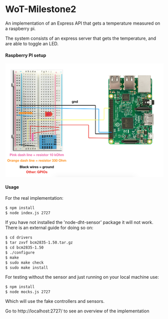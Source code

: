 # WoT-Milestone2
An implementation of an Express API that gets a temperature measured on a raspberry pi.

The system consists of an express server that gets the temperature, and are able to toggle an LED.

#### Raspberry PI setup

![Setup](https://github.com/mkapiczy/WoT-Milestone2/blob/master/img/setup.png)

#### Usage

For the real implementation:
```
$ npm install
$ node index.js 2727
```
If you have not installed the 'node-dht-sensor' package it will not work. There is an external guide for doing so on:
```
$ cd drivers
$ tar zxvf bcm2835-1.50.tar.gz
$ cd bcm2835-1.50
$ ./configure
$ make
$ sudo make check
$ sudo make install
```

For testing without the sensor and just running on your local machine use:
```
$ npm install
$ node mocks.js 2727
```
Which will use the fake controllers and sensors.

Go to http://localhost:2727/ to see an overview of the implementation
